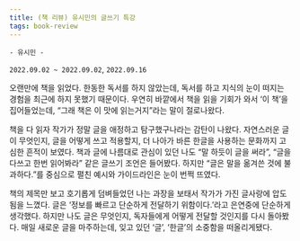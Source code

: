 ```yaml
---
title: (책 리뷰) 유시민의 글쓰기 특강
tags: book-review 
---
```


`- 유시민 -`

`2022.09.02 ~ 2022.09.02`, `2022.09.16`

<!--more-->

 오랜만에 책을 읽었다. 한동한 독서를 하지 않았는데, 독서를 하고 지식의 눈이 떠지는 경험을 최근에 하지 못했기 때문이다. 우연히 바깥에서 책을 읽을 기회가 와서 ‘이 책’을 집어들었는데, “그래 책은 이 맛에 읽는거지”라는 말이 절로나왔다. 

 책을 다 읽자 작가가 정말 글을 애정하고 탐구했구나라는 감탄이 나왔다. 자연스러운 글이 무엇인지, 글을 어떻게 쓰고 적용할지, 더 나아가 바른 한글을 사용하는 문화까지 고심한 흔적이 보였다. 책과 글에 나름대로 관심이 있던 나도 “말 하듯이 글을 써라”, “글을 다쓰고 한번 읽어봐라” 같은 글쓰기 조언은 들어봤다. 하지만 “글은 말을 옮겨쓴 것에 불과하다.”를 중심으로 펼친 예시와 가이드라인은 눈이 번쩍 뜨였다.

 책의 제목만 보고 호기롭게 덤벼들었던 나는 과장을 보태서 작가가 가진 글사랑에 압도됨을 느꼈다.  글은 ‘정보를 빠르고 단순하게 전달하기 위함이다.’라고 은연중에 단순하게 생각했다. 하지만 나도 글은 무엇인지, 독자들에게 어떻게 전달할 것인지를 다시 돌아봤다. 매일 새로운 글을 마주하는데, 잊고 있던 ‘글’, ‘한글’의 소중함을 떠올리게됐다.
